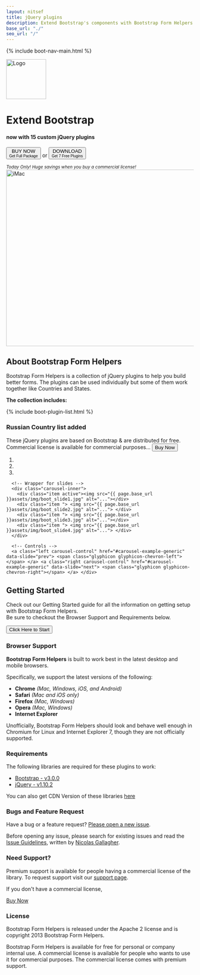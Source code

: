 ```yaml
---
layout: nitsef
title: jQuery plugins
description: Extend Bootstrap's components with Bootstrap Form Helpers custom jQuery plugins.
base_url: "./"
seo_url: "/"
---
```


 <!-- Boot Navigation -->
{% include boot-nav-main.html %}
<div class="well bootheader row">
  <div class="container">
    <div class="col-lg-5 text-center row"> <img src="{{ page.base_url }}assets/img/boot_logo.png" alt="Logo" height="107" width="107">
      <h1>Extend Bootstrap</h1>
      <h4>now with 15 custom jQuery plugins</h4>
      <p>
       <a onclick="ga('send', 'event', 'button', 'click', 'buy-small');" href="/buy/"> <button type="button" class="btn btn-success bootheader_buttons">BUY NOW<br><span style="font-size:10px;">Get Full Package</span></button></a>
        or
        <a onclick="ga('send', 'event', 'button', 'click', 'buy-small');" href="/freedownload"><button type="button" class="btn btn-default bootheader_buttons">DOWNLOAD<br><span style="font-size:10px;">Get 7 Free Plugins</span></button></a>
      </p>
      <small><em>Today Only! Huge savings when you buy a commercial license!</em></small></div>
    <!-- Col 4 Header -->
    <div class="col-lg-7 text-center"><img src="{{ page.base_url }}assets/img/imac.png" alt="iMac" class="imac" height="473" width="650"></div>
    <!-- Col 8 Header--> 
  </div>
</div>
<!-- End of Boot Header -->

<div class="container">
  <div class="col-lg-8 row pull-top">
    <h2>About Bootstrap Form Helpers</h2>
    Bootstrap Form Helpers is a collection of jQuery plugins to help you build better forms. The plugins can be used individually
    but some of them work together like Countries and States. </div>
  <div class="clearfix"></div>
  <p> <strong>The collection includes:</strong></p>


<!-- Include the List -->
 {% include boot-plugin-list.html %}
 
 <div class="well well-sm separate text-center panel panel-danger">
 <div class="panel-heading"><h3 class="panel-title"><span class="glyphicon glyphicon-ok"></span> Russian Country list added</h3></div>
 </div>
  
  <div class="well well-sm separate text-center">These jQuery plugins are based on Bootstrap &amp; are distributed for free. Commercial license is available for commercial purposes...
   <a onclick="ga('send', 'event', 'button', 'click', 'buy-small');" href="/buy"> <button type="button" class="btn btn-success">Buy Now</button></a>
  </div>
</div>
<!-- Container-->

<div class="well code">
  <div class="boot_slider">
    <div id="carousel-example-generic" class="carousel slide" data-ride="carousel"> 
      <!-- Indicators -->
      <ol class="carousel-indicators">
        <li data-target="#carousel-example-generic" data-slide-to="0" class="active"></li>
        <li data-target="#carousel-example-generic" data-slide-to="1"></li>
        <li data-target="#carousel-example-generic" data-slide-to="2"></li>
      </ol>
      
      <!-- Wrapper for slides -->
      <div class="carousel-inner">
        <div class="item active"><img src="{{ page.base_url }}assets/img/boot_slide1.jpg" alt="..."></div>
        <div class="item "> <img src="{{ page.base_url }}assets/img/boot_slide2.jpg" alt="..."> </div>
        <div class="item "> <img src="{{ page.base_url }}assets/img/boot_slide3.jpg" alt="..."></div>
        <div class="item "> <img src="{{ page.base_url }}assets/img/boot_slide4.jpg" alt="..."> </div>
      </div>
      
      <!-- Controls --> 
      <a class="left carousel-control" href="#carousel-example-generic" data-slide="prev"> <span class="glyphicon glyphicon-chevron-left"></span> </a> <a class="right carousel-control" href="#carousel-example-generic" data-slide="next"> <span class="glyphicon glyphicon-chevron-right"></span> </a> </div>
  </div>
</div>
</div>
<!-- Code -->

<div class="container">
  <div class="separate">
    <div class="container text-center">
      <h2>Getting Started</h2>
      Check out our Getting Started guide for all the information on getting setup with Bootstrap Form Helpers.<br>
      Be sure to checkout the Browser Support and Requirements below.
      <p class="separate">
        <a href="/gettingstarted/#jquery-plugins"><button type="button" class="btn btn-success bootheader_buttons btn-lg">Click Here to Start</button></a>
      </p>
    </div>
  </div>
  <!-- Getting Started -->
  
  <div class="separate">
    <div class="col-lg-6">
      <div class="panel panel-default">
        <div class="panel-heading text-center">
          <h3>Browser Support</h3>
        </div>
        <div class="panel-body">
          <p><strong>Bootstrap Form Helpers</strong> is built to work best in the latest desktop and mobile browsers.</p>
          <p>Specifically, we support the latest versions of the following:</p>
        </div>
        <ul class="list-group">
          <li class="list-group-item"><span class="glyphicon glyphicon-check"></span> <strong>Chrome</strong> <em>(Mac, Windows, iOS, and Android)</em></li>
          <li class="list-group-item"><span class="glyphicon glyphicon-check"></span> <strong>Safari</strong> <em>(Mac and iOS only)</em></li>
          <li class="list-group-item"><span class="glyphicon glyphicon-check"></span> <strong>Firefox</strong> <em>(Mac, Windows)</em></li>
          <li class="list-group-item"><span class="glyphicon glyphicon-check"></span> <strong>Opera</strong> <em>(Mac, Windows)</em></li>
          <li class="list-group-item"><span class="glyphicon glyphicon-check"></span> <strong>Internet Explorer</strong></li>
        </ul>
        <div class="panel-body"> Unofficially, Bootstrap Form Helpers should look and behave well enough in Chromium for Linux and Internet Explorer 7,
          though they are not officially supported. </div>
      </div>
    </div>
  </div>
  <!-- Browser Support -->
  
  <div class="separate">
    <div class="col-lg-6">
      <div class="panel panel-success">
        <div class="panel-heading text-center">
          <h3>Requirements</h3>
        </div>
        <div class="panel-body">
          <p> The following libraries are required for these plugins to work:</p>
        </div>
        <ul class="list-group">
          <li class="list-group-item"><span class="glyphicon glyphicon-hand-right"></span> <a href="#">Bootstrap - v3.0.0</a></li>
          <li class="list-group-item"><span class="glyphicon glyphicon-hand-right"></span> <a href="#"> jQuery - v1.10.2</a></li>
        </ul>
        <div class="panel-body">
          <p>You can also get CDN Version of these libraries <a href="http://www.bootstrapcdn.com" target="_blank">here</a></p>
        </div>
      </div>
    </div>
  </div>
  <!--Requirements -->
  
  <div class="separate">
    <div class="col-lg-6">
      <div class="panel panel-default">
        <div class="panel-heading text-center">
          <h3>Bugs and Feature Request</h3>
        </div>
        <div class="panel-body">
          <p>Have a bug or a feature request? <a href="https://github.com/vlamanna/BootstrapFormHelpers/issues" target="_blank">Please open a new issue</a>.</p>
          <p> Before opening any issue, please search for existing issues and read the <a href="https://github.com/necolas/issue-guidelines" target="_blank">Issue Guidelines</a>, written by <a href="https://github.com/necolas/" target="_blank">Nicolas Gallagher</a>.</p>
        </div>
      </div>
    </div>
  </div>
  <!--Bugs and Feature Request-->
  <div class="clearfix"></div>
  <div class="separate">
    <div class="panel panel-primary text-center">
      <div class="panel-heading">
        <h3>Need Support?</h3>
      </div>
      <div class="panel-body">
        <p>Premium support is available for people having a commercial license of the library. To
          request support visit our <a href="./support/">support page</a>.</p>
        <p>If you don't have a commercial
          license,</p>
        <p>
         <a href="./buy/" onclick="ga('send', 'event', 'button', 'click', 'buy');" class="btn btn-success btn-lg">Buy Now</a>
        </p>
      </div>
    </div>
  </div>
  <div class="separate">
    <div class="panel panel-default text-center">
      <div class="panel-heading">
        <h3>License</h3>
      </div>
      <div class="panel-body">
        <p>Bootstrap Form Helpers is released under the Apache 2 license and is copyright 2013 Bootstrap Form Helpers.</p>
        <p> Bootstrap Form Helpers is available for free for personal or company internal use. A commercial license is available for people
          who wants to use it for commercial purposes. The commercial license comes with premium support. </p>
      </div>
    </div>
  </div>
  <!--Support--> 
</div>
<div class="text-center"><!-- Kontera(TM);-->
<script type='text/javascript'>
var dc_AdLinkColor = 'blue' ; 
var dc_PublisherID = 235669 ; 
 
</script>
<script type='text/javascript' src='http://kona.kontera.com/javascript/lib/KonaLibInline.js'>
</script>
<!-- end Kontera(TM) -->
</div>